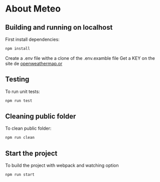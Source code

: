 # About Meteo

## Building and running on localhost

First install dependencies:

```sh
npm install
```

Create a .env file withe a clone of the .env.examble file
Get a KEY on the site de [openweathermap.or](https://openweathermap.org)

## Testing

To run unit tests:

```sh
npm run test
```

## Cleaning public folder

To clean public folder:

```sh
npm run clean
```

## Start the project

To build the project with webpack and watching option

```sh
npm run start
```

